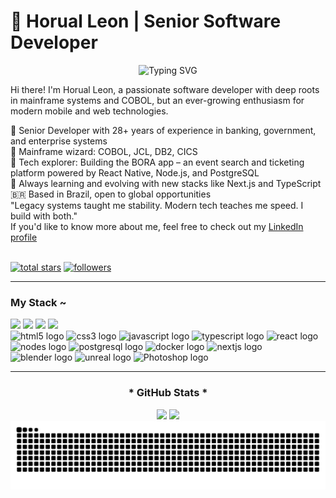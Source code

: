 # 🚀 Horual Leon | Senior Software Developer 

<p align="center">
  <img src="https://readme-typing-svg.herokuapp.com?font=Fira+Code&weight=500&size=20&pause=1000&color=00FF00&center=true&vCenter=true&random=false&width=700&lines=28+Years+of+Experience+in+Software+Development;Senior+COBOL+Developer+at+Banco+do+Brasil;Creator+of+Bora%2C+the+Event+Search+App;Passionate+about+Tech+Innovation" alt="Typing SVG" />
</p>

Hi there! I'm Horual Leon, a passionate software developer with deep roots in mainframe systems and COBOL, but an ever-growing enthusiasm for modern mobile and web technologies.

💼 Senior Developer with 28+ years of experience in banking, government, and enterprise systems <br>
💾 Mainframe wizard: COBOL, JCL, DB2, CICS  <br>
📱 Tech explorer: Building the BORA app – an event search and ticketing platform powered by React Native, Node.js, and PostgreSQL  <br>
🚀 Always learning and evolving with new stacks like Next.js and TypeScript  <br>
🇧🇷 Based in Brazil, open to global opportunities  <br>
"Legacy systems taught me stability. Modern tech teaches me speed. I build with both."
 <br>
If you'd like to know more about me, feel free to check out my [LinkedIn profile](https://www.linkedin.com/in/horualleon/)  

<br>

  <a href="https://github.com/Horual?tab=repositories&sort=stargazers">
    <img alt="total stars" title="Total stars on GitHub" src="https://custom-icon-badges.demolab.com/github/stars/Horual?color=55960c&style=for-the-badge&labelColor=488207&logo=star"/></a>
  <a href="https://github.com/Horual?tab=followers">
    <img alt="followers" title="Follow me on Github" src="https://custom-icon-badges.demolab.com/github/followers/Horual?color=236ad3&labelColor=1155ba&style=for-the-badge&logo=github&label=Follow&logoColor=white"/></a>

---

<h3 align="left">My Stack ~</h3>

<div align="left">
<img src="https://img.shields.io/badge/Mainframe-DB2-00AAFF?style=for-the-badge&logo=ibm&logoColor=white" />
  <img src="https://img.shields.io/badge/COBOL-FF6600?style=for-the-badge&logo=microsoft&logoColor=white" />
  <img src="https://img.shields.io/badge/JCL-007ACC?style=for-the-badge&logo=ibm&logoColor=white" />
  <img src="https://img.shields.io/badge/CICS-FFD700?style=for-the-badge&logo=ibm&logoColor=black" />
  <br>

  <img src="https://cdn.jsdelivr.net/gh/devicons/devicon/icons/html5/html5-original.svg" height="39" alt="html5 logo"  />
  <img src="https://cdn.jsdelivr.net/gh/devicons/devicon/icons/css3/css3-original.svg" height="39" alt="css3 logo"  />
  <img src="https://cdn.jsdelivr.net/gh/devicons/devicon/icons/javascript/javascript-plain.svg" height="39" alt="javascript logo"  />
  <img src="https://cdn.jsdelivr.net/gh/devicons/devicon@latest/icons/typescript/typescript-original.svg"  height="39" alt="typescript logo"  />
  <img src="https://cdn.jsdelivr.net/gh/devicons/devicon/icons/react/react-original.svg" height="39" alt="react logo"  />
  <img src="https://cdn.jsdelivr.net/gh/devicons/devicon@latest/icons/nodejs/nodejs-original.svg" height="39" alt="nodes logo"  />
  <img src="https://cdn.jsdelivr.net/gh/devicons/devicon/icons/postgresql/postgresql-original.svg" height="39" alt="postgresql logo"  />
  <img src="https://cdn.jsdelivr.net/gh/devicons/devicon/icons/docker/docker-original.svg" height="39" alt="docker logo"  />
  <img src="https://cdn.jsdelivr.net/gh/devicons/devicon@latest/icons/nextjs/nextjs-original.svg" height="39" alt="nextjs logo"  />
  <img src="https://cdn.jsdelivr.net/gh/devicons/devicon@latest/icons/blender/blender-original.svg" height="39" alt="blender logo"  />
  <img src="https://cdn.jsdelivr.net/gh/devicons/devicon@latest/icons/unrealengine/unrealengine-original-wordmark.svg" height="39" alt="unreal logo"  />
  <img src="https://cdn.jsdelivr.net/gh/devicons/devicon@latest/icons/photoshop/photoshop-original.svg" height="39" alt="Photoshop logo"  />
</div>

---
<div style="text-align: center;" align="center">
  <h3>* GitHub Stats *</h3>
  <picture>
    <source
      srcset="https://github-readme-stats.vercel.app/api?username=Horual&show_icons=true&theme=tokyonight"
      media="(prefers-color-scheme: dark)"
    />
    <img src="https://github-readme-stats.vercel.app/api?username=Horual&show_icons=true" />
  </picture>
  <picture>
    <source
      srcset="https://github-readme-stats.vercel.app/api/top-langs/?username=Horual&hide_progress=true&theme=tokyonight"
      media="(prefers-color-scheme: dark)"
    />
    <img src="https://github-readme-stats.vercel.app/api?username=Horual&show_icons=true" />
  </picture>
</div>


<picture align="center">
  <source media="(prefers-color-scheme: dark)" srcset="https://raw.githubusercontent.com/Horual/Horual/output/github-contribution-grid-snake-dark.svg">
  <source media="(prefers-color-scheme: light)" srcset="https://raw.githubusercontent.com/Horual/Horual/output/github-contribution-grid-snake-dark.svg">
  <img align="center" alt="github contribution grid snake animation" src="https://raw.githubusercontent.com/Horual/Horual/output/github-contribution-grid-snake.svg">
</picture>




